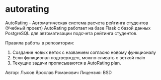 # autorating
AutoRating - Автоматическая система расчета рейтинга студентов (Учебный проект)
AutoRating работает на базе Flask с базой данных PostgreSQL для автоматизации подсчета рейтинга студентов.

Правила работы в репозитории:
1. Создание новых веток с названием согласно новому функционалу
2. Если функционал подтвержден, можно сливать с веткой main
3. Текущие задачи прописываются в AutoRating plan. 

Автор: Лысов Ярослав Романович
Лицензия: BSD
